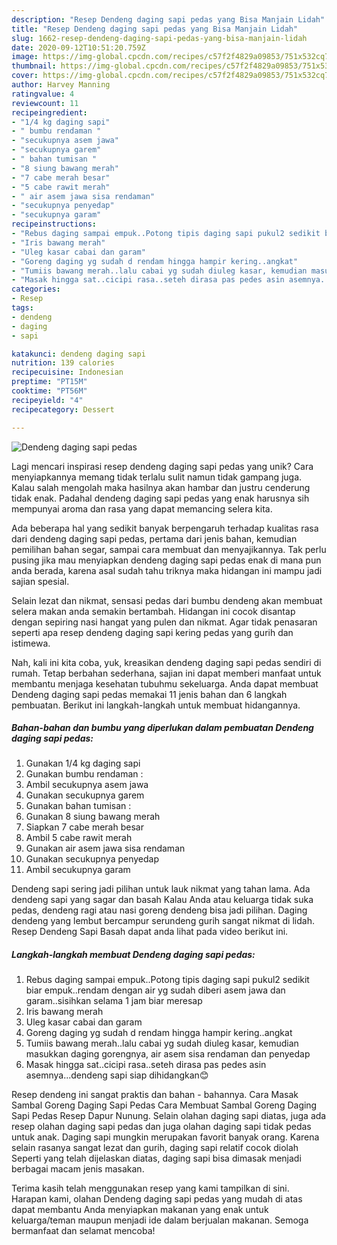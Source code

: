 ```yaml
---
description: "Resep Dendeng daging sapi pedas yang Bisa Manjain Lidah"
title: "Resep Dendeng daging sapi pedas yang Bisa Manjain Lidah"
slug: 1662-resep-dendeng-daging-sapi-pedas-yang-bisa-manjain-lidah
date: 2020-09-12T10:51:20.759Z
image: https://img-global.cpcdn.com/recipes/c57f2f4829a09853/751x532cq70/dendeng-daging-sapi-pedas-foto-resep-utama.jpg
thumbnail: https://img-global.cpcdn.com/recipes/c57f2f4829a09853/751x532cq70/dendeng-daging-sapi-pedas-foto-resep-utama.jpg
cover: https://img-global.cpcdn.com/recipes/c57f2f4829a09853/751x532cq70/dendeng-daging-sapi-pedas-foto-resep-utama.jpg
author: Harvey Manning
ratingvalue: 4
reviewcount: 11
recipeingredient:
- "1/4 kg daging sapi"
- " bumbu rendaman "
- "secukupnya asem jawa"
- "secukupnya garem"
- " bahan tumisan "
- "8 siung bawang merah"
- "7 cabe merah besar"
- "5 cabe rawit merah"
- " air asem jawa sisa rendaman"
- "secukupnya penyedap"
- "secukupnya garam"
recipeinstructions:
- "Rebus daging sampai empuk..Potong tipis daging sapi pukul2 sedikit biar empuk..rendam dengan air yg sudah diberi asem jawa dan garam..sisihkan selama 1 jam biar meresap"
- "Iris bawang merah"
- "Uleg kasar cabai dan garam"
- "Goreng daging yg sudah d rendam hingga hampir kering..angkat"
- "Tumiis bawang merah..lalu cabai yg sudah diuleg kasar, kemudian masukkan daging gorengnya, air asem sisa rendaman dan penyedap"
- "Masak hingga sat..cicipi rasa..seteh dirasa pas pedes asin asemnya...dendeng sapi siap dihidangkan😊"
categories:
- Resep
tags:
- dendeng
- daging
- sapi

katakunci: dendeng daging sapi 
nutrition: 139 calories
recipecuisine: Indonesian
preptime: "PT15M"
cooktime: "PT56M"
recipeyield: "4"
recipecategory: Dessert

---
```



![Dendeng daging sapi pedas](https://img-global.cpcdn.com/recipes/c57f2f4829a09853/751x532cq70/dendeng-daging-sapi-pedas-foto-resep-utama.jpg)

Lagi mencari inspirasi resep dendeng daging sapi pedas yang unik? Cara menyiapkannya memang tidak terlalu sulit namun tidak gampang juga. Kalau salah mengolah maka hasilnya akan hambar dan justru cenderung tidak enak. Padahal dendeng daging sapi pedas yang enak harusnya sih mempunyai aroma dan rasa yang dapat memancing selera kita.

Ada beberapa hal yang sedikit banyak berpengaruh terhadap kualitas rasa dari dendeng daging sapi pedas, pertama dari jenis bahan, kemudian pemilihan bahan segar, sampai cara membuat dan menyajikannya. Tak perlu pusing jika mau menyiapkan dendeng daging sapi pedas enak di mana pun anda berada, karena asal sudah tahu triknya maka hidangan ini mampu jadi sajian spesial.

Selain lezat dan nikmat, sensasi pedas dari bumbu dendeng akan membuat selera makan anda semakin bertambah. Hidangan ini cocok disantap dengan sepiring nasi hangat yang pulen dan nikmat. Agar tidak penasaran seperti apa resep dendeng daging sapi kering pedas yang gurih dan istimewa.


Nah, kali ini kita coba, yuk, kreasikan dendeng daging sapi pedas sendiri di rumah. Tetap berbahan sederhana, sajian ini dapat memberi manfaat untuk membantu menjaga kesehatan tubuhmu sekeluarga. Anda dapat membuat Dendeng daging sapi pedas memakai 11 jenis bahan dan 6 langkah pembuatan. Berikut ini langkah-langkah untuk membuat hidangannya.

<!--inarticleads1-->

##### Bahan-bahan dan bumbu yang diperlukan dalam pembuatan Dendeng daging sapi pedas:

1. Gunakan 1/4 kg daging sapi
1. Gunakan  bumbu rendaman :
1. Ambil secukupnya asem jawa
1. Gunakan secukupnya garem
1. Gunakan  bahan tumisan :
1. Gunakan 8 siung bawang merah
1. Siapkan 7 cabe merah besar
1. Ambil 5 cabe rawit merah
1. Gunakan  air asem jawa sisa rendaman
1. Gunakan secukupnya penyedap
1. Ambil secukupnya garam


Dendeng sapi sering jadi pilihan untuk lauk nikmat yang tahan lama. Ada dendeng sapi yang sagar dan basah Kalau Anda atau keluarga tidak suka pedas, dendeng ragi atau nasi goreng dendeng bisa jadi pilihan. Daging dendeng yang lembut bercampur serundeng gurih sangat nikmat di lidah. Resep Dendeng Sapi Basah dapat anda lihat pada video berikut ini. 

<!--inarticleads2-->

##### Langkah-langkah membuat Dendeng daging sapi pedas:

1. Rebus daging sampai empuk..Potong tipis daging sapi pukul2 sedikit biar empuk..rendam dengan air yg sudah diberi asem jawa dan garam..sisihkan selama 1 jam biar meresap
1. Iris bawang merah
1. Uleg kasar cabai dan garam
1. Goreng daging yg sudah d rendam hingga hampir kering..angkat
1. Tumiis bawang merah..lalu cabai yg sudah diuleg kasar, kemudian masukkan daging gorengnya, air asem sisa rendaman dan penyedap
1. Masak hingga sat..cicipi rasa..seteh dirasa pas pedes asin asemnya...dendeng sapi siap dihidangkan😊


Resep dendeng ini sangat praktis dan bahan - bahannya. Cara Masak Sambal Goreng Daging Sapi Pedas Cara Membuat Sambal Goreng Daging Sapi Pedas Resep Dapur Nunung. Selain olahan daging sapi diatas, juga ada resep olahan daging sapi pedas dan juga olahan daging sapi tidak pedas untuk anak. Daging sapi mungkin merupakan favorit banyak orang. Karena selain rasanya sangat lezat dan gurih, daging sapi relatif cocok diolah Seperti yang telah dijelaskan diatas, daging sapi bisa dimasak menjadi berbagai macam jenis masakan. 

Terima kasih telah menggunakan resep yang kami tampilkan di sini. Harapan kami, olahan Dendeng daging sapi pedas yang mudah di atas dapat membantu Anda menyiapkan makanan yang enak untuk keluarga/teman maupun menjadi ide dalam berjualan makanan. Semoga bermanfaat dan selamat mencoba!
